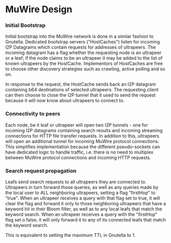 # MuWire Design

### Initial Bootstrap

Initial bootstrap into the MuWire network is done in a similar fashion to Gnutella.  Dedicated bootstrap servers ("HostCaches") listen for incoming I2P Datagrams which contain requests for addresses of ultrapeers.  The incoming datagram has a flag whether the requesting node is an ultrapeer or a leaf; if the node claims to be an ultrapeer it may be added to the list of known ultrapeers by the HostCache.  Implementors of HostCaches are free to choose other discovery strategies such as crawling, active polling and so on.

In response to the request, the HostCache sends back an I2P datagram containing b64 destinations of selected ultrapeers.  The requesting client can then choose to close the I2P tunnel that it used to send the request because it will now know about ultrapeers to connect to.

### Connectivity to peers

Each node, be it leaf or ultrapeer will open two I2P tunnels - one for incoming I2P datagrams containing search results and incoming streaming connections for HTTP file transfer requests.  In addition to this, ultrapeers will open an additional tunnel for incoming MuWire protocol connections.  This simplifies implementation because the different pseudo-sockets can have dedicated logic to handle traffic, i.e. there is no need to multiplex between MuWire protocol connections and incoming HTTP requests.


### Search request propagation

Leafs send search requests to all ultrapeers they are connected to.  Ultrapeers in turn forward those queries, as well as any queries made by the local user to ALL neighboring ultrapeers, setting a flag "firstHop" to "true".  When an ultrapeer receives a query with that flag set to true, it will clear the flag and forward it only to those neighboring ultrapeers that have a keyword hit in their Bloom filter, as well as to any local leafs that match the keyword search.  When an ultrapeer receives a query with the "firstHop" flag set o false, it will only forward it to any of its connected leafs that match the keyword search.

This is equivalent to setting the maximum TTL in Gnutella to 1.
